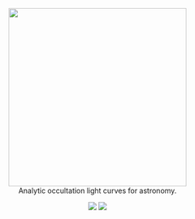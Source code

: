 <p align="center">
  <img width = "350" src="https://github.com/rodluger/starry/blob/master/starry.png?raw=true"/>
  <br>
  Analytic occultation light curves for astronomy.
</p>
<p align="center">
  <a href="https://travis-ci.org/rodluger/starry/"><img src="https://travis-ci.org/rodluger/starry.svg?branch=master"/></a>
  <a href="https://docs.google.com/viewer?url=https://github.com/rodluger/starry/raw/pdf/starry.pdf"><img src="https://img.shields.io/badge/read-the_paper-brightgreen.svg?style=flat"/></a>
</p>
